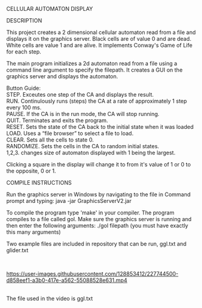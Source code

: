 CELLULAR AUTOMATON DISPLAY

DESCRIPTION

This project creates a 2 dimensional cellular automaton read from a file and displays it on the
graphics server. Black cells are of value 0 and are dead. White cells are value 1 and are alive. It implements Conway's Game of Life for each step.

The main program initializes a 2d automaton read from a file using a command line argument to specify the filepath. It creates a GUI on the graphics server and displays the automaton.

Button Guide:<br>
STEP.  Exceutes one step of the CA and displays the result.<br>
RUN. Continulously runs (steps) the CA at a rate of approximately 1 step every 100 ms.  <br>
PAUSE.  If the CA is in the run mode, the CA will stop running.<br>
QUIT. Terminates and exits the program. <br>
RESET. Sets the state of the CA back to the initial state when it was loaded<br>
LOAD.  Uses a “file browser” to select a file to load.<br>
CLEAR.  Sets all the cells to state 0.<br>
RANDOMIZE.  Sets the cells in the CA to random initial states.<br>
1,2,3. changes size of automaton displayed with 1 being the largest.<br>

Clicking a square in the display will change it to from it's value of 1 or 0 to the opposite, 0 or 1.

COMPILE INSTRUCTIONS

Run the graphics server in Windows by navigating to the file in Command prompt and typing: java -jar GraphicsServerV2.jar

To compile the program type 'make' in your compiler. The program compiles to a file called gol. Make sure the graphics server is running and then enter the following arguments: ./gol filepath (you must have exactly this many arguments)

Two example files are included in repository that can be run, ggl.txt and glider.txt

<br>

https://user-images.githubusercontent.com/128853412/227744500-d858eef1-a3b0-417e-a562-55088528e631.mp4

<br>
The file used in the video is ggl.txt
